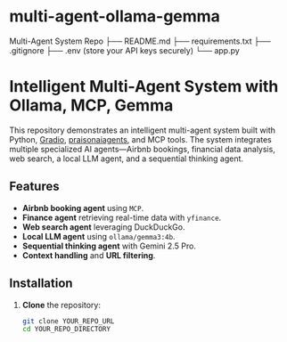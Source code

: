 # multi-agent-ollama-gemma

Multi-Agent System Repo
├── README.md
├── requirements.txt
├── .gitignore
├── .env (store your API keys securely)
└── app.py


# Intelligent Multi-Agent System with Ollama, MCP, Gemma

This repository demonstrates an intelligent multi-agent system built with Python, [Gradio](https://gradio.app/), [praisonaiagents](https://pypi.org/project/praisonaiagents/), and MCP tools. The system integrates multiple specialized AI agents—Airbnb bookings, financial data analysis, web search, a local LLM agent, and a sequential thinking agent.

## Features
- **Airbnb booking agent** using `MCP`.
- **Finance agent** retrieving real-time data with `yfinance`.
- **Web search agent** leveraging DuckDuckGo.
- **Local LLM agent** using `ollama/gemma3:4b`.
- **Sequential thinking agent** with Gemini 2.5 Pro.
- **Context handling** and **URL filtering**.

## Installation

1. **Clone** the repository:
   ```bash
   git clone YOUR_REPO_URL
   cd YOUR_REPO_DIRECTORY
